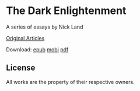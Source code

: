 # The Dark Enlightenment

A series of essays by Nick Land

[Original Articles](http://www.thedarkenlightenment.com/the-dark-enlightenment-by-nick-land/)

Download:
[epub](http://keithanyan.github.io/TheDarkEnlightenment.epub/TheDarkEnlightenment.epub)
[mobi](http://keithanyan.github.io/TheDarkEnlightenment.epub/TheDarkEnlightenment.mobi)
[pdf](http://keithanyan.github.io/TheDarkEnlightenment.epub/TheDarkEnlightenment.pdf)

## License

All works are the property of their respective owners.
